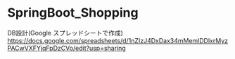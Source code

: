 # SpringBoot_Shopping
 
DB設計(Google スプレッドシートで作成)
https://docs.google.com/spreadsheets/d/1nZIzJ4DxDax34mMemlDDlxrMyzPACwVXFYjqFpDzCVo/edit?usp=sharing



